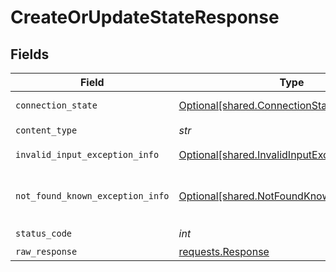# CreateOrUpdateStateResponse


## Fields

| Field                                                                                            | Type                                                                                             | Required                                                                                         | Description                                                                                      |
| ------------------------------------------------------------------------------------------------ | ------------------------------------------------------------------------------------------------ | ------------------------------------------------------------------------------------------------ | ------------------------------------------------------------------------------------------------ |
| `connection_state`                                                                               | [Optional[shared.ConnectionState]](../../models/shared/connectionstate.md)                       | :heavy_minus_sign:                                                                               | Successful operation                                                                             |
| `content_type`                                                                                   | *str*                                                                                            | :heavy_check_mark:                                                                               | N/A                                                                                              |
| `invalid_input_exception_info`                                                                   | [Optional[shared.InvalidInputExceptionInfo]](../../models/shared/invalidinputexceptioninfo.md)   | :heavy_minus_sign:                                                                               | Input failed validation                                                                          |
| `not_found_known_exception_info`                                                                 | [Optional[shared.NotFoundKnownExceptionInfo]](../../models/shared/notfoundknownexceptioninfo.md) | :heavy_minus_sign:                                                                               | Object with given id was not found.                                                              |
| `status_code`                                                                                    | *int*                                                                                            | :heavy_check_mark:                                                                               | N/A                                                                                              |
| `raw_response`                                                                                   | [requests.Response](https://requests.readthedocs.io/en/latest/api/#requests.Response)            | :heavy_minus_sign:                                                                               | N/A                                                                                              |